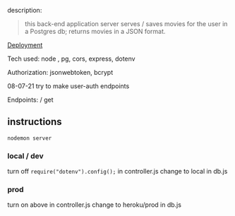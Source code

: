 description:

> this back-end application server serves / saves movies for the user in a Postgres db; returns movies in a JSON format.

[Deployment](https://andrew-movie-app.herokuapp.com/)

Tech used: node , pg, cors, express, dotenv

Authorization: jsonwebtoken, bcrypt

08-07-21 try to make user-auth endpoints

Endpoints: / get

## instructions
```
nodemon server
```

### local / dev

turn off `require("dotenv").config();` in controller.js
change to local in db.js 

### prod 

turn on above in controller.js
change to heroku/prod in db.js 
